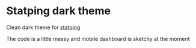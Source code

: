 # Statping dark theme
Clean dark theme for [statping](https://github.com/hunterlong/statping)

The code is a little messy and mobile dashboard is sketchy at the moment

